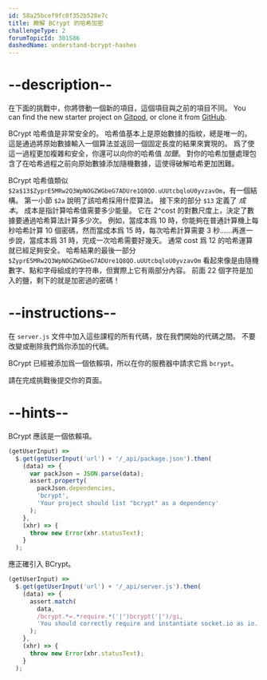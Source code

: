 ```yaml
---
id: 58a25bcef9fc0f352b528e7c
title: 瞭解 BCrypt 的哈希加密
challengeType: 2
forumTopicId: 301586
dashedName: understand-bcrypt-hashes
---
```


# --description--

在下面的挑戰中，你將啓動一個新的項目，這個項目與之前的項目不同。 You can find the new starter project on <a href="https://gitpod.io/?autostart=true#https://github.com/freeCodeCamp/boilerplate-bcrypt/" target="_blank" rel="noopener noreferrer nofollow">Gitpod</a>, or clone it from <a href="https://github.com/freeCodeCamp/boilerplate-bcrypt/" target="_blank" rel="noopener noreferrer nofollow">GitHub</a>.

BCrypt 哈希值是非常安全的。 哈希值基本上是原始數據的指紋，總是唯一的。 這是通過將原始數據輸入一個算法並返回一個固定長度的結果來實現的。 爲了使這一過程更加複雜和安全，你還可以向你的哈希值 *加鹽*。 對你的哈希加鹽處理包含了在哈希過程之前向原始數據添加隨機數據，這使得破解哈希更加困難。

BCrypt 哈希值類似 `$2a$13$ZyprE5MRw2Q3WpNOGZWGbeG7ADUre1Q8QO.uUUtcbqloU0yvzavOm`，有一個結構。 第一小節 `$2a` 說明了該哈希採用什麼算法。 接下來的部分 `$13` 定義了 *成本*。 成本是指計算哈希值需要多少能量。 它在 2^cost 的對數尺度上，決定了數據要通過哈希算法計算多少次。 例如，當成本爲 10 時，你能夠在普通計算機上每秒哈希計算 10 個密碼，然而當成本爲 15 時，每次哈希計算需要 3 秒......再進一步說，當成本爲 31 時，完成一次哈希需要好幾天。 通常 cost 爲 12 的哈希運算就已經足夠安全。 哈希結果的最後一部分 `$ZyprE5MRw2Q3WpNOGZWGbeG7ADUre1Q8QO.uUUtcbqloU0yvzavOm` 看起來像是由隨機數字、點和字母組成的字符串，但實際上它有兩部分內容。 前面 22 個字符是加入的鹽，剩下的就是加密過的密碼！

# --instructions--

在 `server.js` 文件中加入這些課程的所有代碼，放在我們開始的代碼之間。 不要改變或刪除我們爲你添加的代碼。

BCrypt 已經被添加爲一個依賴項，所以在你的服務器中請求它爲 `bcrypt`。

請在完成挑戰後提交你的頁面。

# --hints--

BCrypt 應該是一個依賴項。

```js
(getUserInput) =>
  $.get(getUserInput('url') + '/_api/package.json').then(
    (data) => {
      var packJson = JSON.parse(data);
      assert.property(
        packJson.dependencies,
        'bcrypt',
        'Your project should list "bcrypt" as a dependency'
      );
    },
    (xhr) => {
      throw new Error(xhr.statusText);
    }
  );
```

應正確引入 BCrypt。

```js
(getUserInput) =>
  $.get(getUserInput('url') + '/_api/server.js').then(
    (data) => {
      assert.match(
        data,
        /bcrypt.*=.*require.*('|")bcrypt('|")/gi,
        'You should correctly require and instantiate socket.io as io.'
      );
    },
    (xhr) => {
      throw new Error(xhr.statusText);
    }
  );
```

